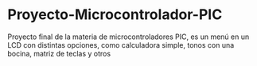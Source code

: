 # Proyecto-Microcontrolador-PIC
Proyecto final de la materia de microcontroladores PIC, es un menú en un LCD con distintas opciones, como calculadora simple, tonos con una bocina, matriz de teclas y otros
